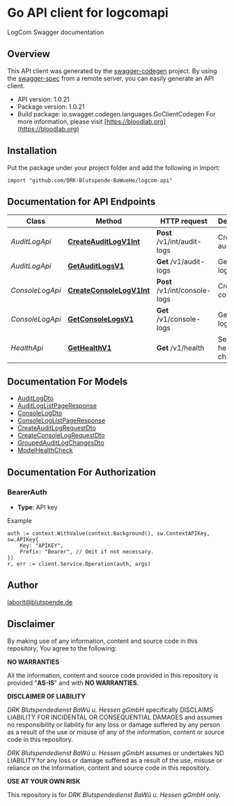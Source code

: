 # Go API client for logcomapi

LogCom Swagger documentation

## Overview
This API client was generated by the [swagger-codegen](https://github.com/swagger-api/swagger-codegen) project.  By using the [swagger-spec](https://github.com/swagger-api/swagger-spec) from a remote server, you can easily generate an API client.

- API version: 1.0.21
- Package version: 1.0.21
- Build package: io.swagger.codegen.languages.GoClientCodegen
For more information, please visit [https://bloodlab.org](https://bloodlab.org)

## Installation
Put the package under your project folder and add the following in import:
```golang
import "github.com/DRK-Blutspende-BaWueHe/logcom-api"
```

## Documentation for API Endpoints


Class | Method | HTTP request | Description
------------ | ------------- | ------------- | -------------
*AuditLogApi* | [**CreateAuditLogV1Int**](docs/AuditLogApi.md#createauditlogv1int) | **Post** /v1/int/audit-logs | Create audit log
*AuditLogApi* | [**GetAuditLogsV1**](docs/AuditLogApi.md#getauditlogsv1) | **Get** /v1/audit-logs | Get audit logs
*ConsoleLogApi* | [**CreateConsoleLogV1Int**](docs/ConsoleLogApi.md#createconsolelogv1int) | **Post** /v1/int/console-logs | Create console log
*ConsoleLogApi* | [**GetConsoleLogsV1**](docs/ConsoleLogApi.md#getconsolelogsv1) | **Get** /v1/console-logs | Get console logs
*HealthApi* | [**GetHealthV1**](docs/HealthApi.md#gethealthv1) | **Get** /v1/health | Service health check


## Documentation For Models

 - [AuditLogDto](docs/AuditLogDto.md)
 - [AuditLogListPageResponse](docs/AuditLogListPageResponse.md)
 - [ConsoleLogDto](docs/ConsoleLogDto.md)
 - [ConsoleLogListPageResponse](docs/ConsoleLogListPageResponse.md)
 - [CreateAuditLogRequestDto](docs/CreateAuditLogRequestDto.md)
 - [CreateConsoleLogRequestDto](docs/CreateConsoleLogRequestDto.md)
 - [GroupedAuditLogChangesDto](docs/GroupedAuditLogChangesDto.md)
 - [ModelHealthCheck](docs/ModelHealthCheck.md)


## Documentation For Authorization

### BearerAuth
- **Type**: API key 

Example
```golang
auth := context.WithValue(context.Background(), sw.ContextAPIKey, sw.APIKey{
	Key: "APIKEY",
	Prefix: "Bearer", // Omit if not necessary.
})
r, err := client.Service.Operation(auth, args)
```

## Author

laborit@blutspende.de

## Disclaimer


By making use of any information, content and source code in this repository, You agree to the following:

**NO WARRANTIES**

All the information, content and source code provided in this repository is provided "**AS-IS**" and with **NO WARRANTIES**.

**DISCLAIMER OF LIABILITY**

*DRK Blutspendedienst BaWü u. Hessen gGmbH* specifically DISCLAIMS LIABILITY FOR INCIDENTAL OR CONSEQUENTIAL DAMAGES and assumes no responsibility or liability for any loss or damage suffered by any person as a result of the use or misuse of any of the information, content or source code in this repository.

*DRK Blutspendedienst BaWü u. Hessen gGmbH* assumes or undertakes NO LIABILITY for any loss or damage suffered as a result of the use, misuse or reliance on the information, content and source code in this repository.

**USE AT YOUR OWN RISK**

This repository is for *DRK Blutspendedienst BaWü u. Hessen gGmbH* only.

